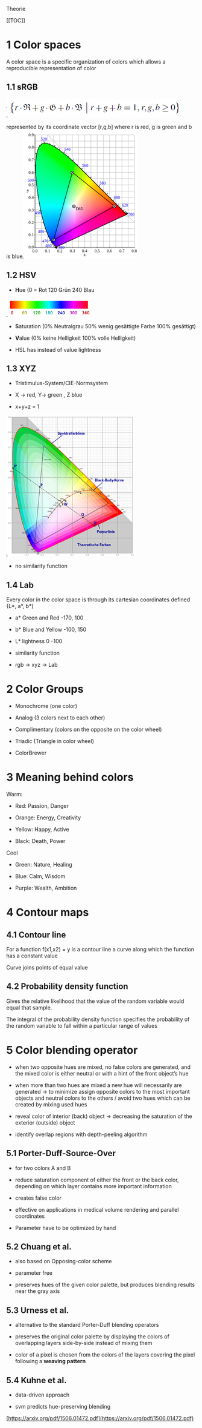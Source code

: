 Theorie

[[TOC]]

# 1 Color spaces

A color space is a specific organization of colors which allows a reproducible representation of color

## 1.1 sRGB

![image alt text](image_0.png)

represented by its coordinate vector [r,g,b] where r is red, g is green and b is blue![image alt text](image_1.png)

## 1.2 HSV

* **H**ue (0 = Rot 120 Grün 240 Blau

![image alt text](image_2.png)

* **S**aturation (0% Neutralgrau 50% wenig gesättigte Farbe 100% gesättigt)

* **V**alue (0% keine Helligkeit 100% volle Helligkeit)

* HSL has instead of value lightness

## 1.3 XYZ

* Tristimulus-System/CIE-Normsystem

* X -> red, Y-> green , Z blue

* x+y+z = 1

![image alt text](image_3.png)

* no similarity function

## 1.4 Lab

Every color in the color space is through its cartesian coordinates defined {L*, a*, b*)

* a* Green and Red -170, 100

* b* Blue and Yellow -100, 150

* L* lightness 0 -100

* similarity function

* rgb -> xyz -> Lab

# 2 Color Groups

* Monochrome (one color)

* Analog (3 colors next to each other)

* Complimentary (colors on the opposite on the color wheel)

* Triadic (Triangle in color wheel)

* ColorBrewer

# 3 Meaning behind colors

Warm:

* Red: Passion, Danger

* Orange: Energy, Creativity

* Yellow: Happy, Active

* Black: Death, Power

Cool

* Green: Nature, Healing

* Blue: Calm, Wisdom

* Purple: Wealth, Ambition

# 4 Contour maps

## 4.1 Contour line

For a function f(x1,x2) = y is a contour line a curve along which the function has a constant value

Curve joins points of equal value

## 4.2 Probability density function

Gives the relative likelihood that the value of the random variable would equal that sample.

The integral of the probability density function specifies the probability of the random variable to fall within a particular range of values

# 5 Color blending operator

* when two opposite hues are mixed, no false colors are generated, and the mixed color is either neutral or with a hint of the front object’s hue

* when more than two hues are mixed a new hue will necessarily are generated -> to minimize  assign opposite colors to the most important objects and neutral colors to the others / avoid two hues which can be created by mixing used hues

* reveal color of interior (back) object -> decreasing the saturation of the exterior (outside) object

* identify overlap regions with depth-peeling algorithm

## 5.1 Porter-Duff-Source-Over

* for two colors A and B

* reduce saturation component of either the front or the back color, depending on which layer contains more important information

* creates false color

* effective on applications in medical volume rendering and parallel coordinates

* Parameter have to be optimized by hand

## 5.2 Chuang et al.

* also based on Opposing-color scheme

* parameter free

* preserves hues of the given color palette, but produces blending results near the gray axis

## 5.3 Urness et al.

* alternative to the standard Porter-Duff blending operators

* preserves the original color palette by displaying the colors of overlapping layers side-by-side instead of mixing them

* color of a pixel is chosen from the colors of the layers covering the pixel following a **weaving pattern**

## 5.4 Kuhne et al.

* data-driven approach

* svm predicts hue-preserving blending

[https://arxiv.org/pdf/1506.01472.pdf](https://arxiv.org/pdf/1506.01472.pdf)

